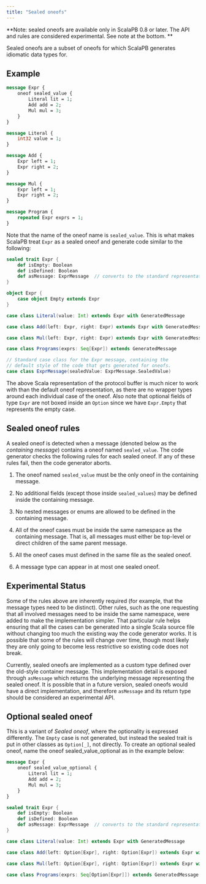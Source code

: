 ```yaml
---
title: "Sealed oneofs"
---
```


**Note: sealed oneofs are available only in ScalaPB 0.8 or later. The API and rules are considered experimental. See note at the bottom. **

Sealed oneofs are a subset of oneofs for which ScalaPB generates idiomatic data types for.

## Example

```protobuf
message Expr {
    oneof sealed_value {
        Literal lit = 1;
        Add add = 2;
        Mul mul = 3;
    }
}

message Literal {
    int32 value = 1;
}

message Add {
    Expr left = 1;
    Expr right = 2;
}

message Mul {
    Expr left = 1;
    Expr right = 2;
}

message Program {
    repeated Expr exprs = 1;
}
```

Note that the name of the oneof name is `sealed_value`. This is what makes ScalaPB treat `Expr` as a sealed oneof and generate code similar to the following:

```scala
sealed trait Expr {
    def isEmpty: Boolean
    def isDefined: Boolean
    def asMessage: ExprMessage  // converts to the standard representation
}

object Expr {
    case object Empty extends Expr
}

case class Literal(value: Int) extends Expr with GeneratedMessage

case class Add(left: Expr, right: Expr) extends Expr with GeneratedMessage

case class Mul(left: Expr, right: Expr) extends Expr with GeneratedMessage

case class Programs(exprs: Seq[Expr]) extends GeneratedMessage

// Standard case class for the Expr message, containing the
// default style of the code that gets generated for oneofs.
case class ExprMessage(sealedValue: ExprMessage.SealedValue)
```

The above Scala representation of the protocol buffer is much nicer to work with than the default oneof representation, as there are no wrapper types around each individual case of the oneof. Also note that optional fields of type `Expr` are not boxed inside an `Option` since we have `Expr.Empty` that represents the empty case.

## Sealed oneof rules

A sealed oneof is detected when a message (denoted below as the *containing message*) contains a oneof named `sealed_value`. The code generator checks the following rules for each sealed oneof. If any of these rules fail, then the code generator aborts.

1. The oneof named `sealed_value` must be the only oneof in the containing message.

2. No additional fields (except those inside `sealed_values`) may be defined inside the containing message.

3. No nested messages or enums are allowed to be defined in the containing message.

4. All of the oneof cases must be inside the same namespace as the containing message. That is, all messages must either be top-level or direct children of the same parent message.

5. All the oneof cases must defined in the same file as the sealed oneof.

6. A message type can appear in at most one sealed oneof.

## Experimental Status

Some of the rules above are inherently required (for example, that the message types need to be distinct). Other rules, such as the one requesting that all involved messages need to be inside the same namespace, were added to make the implementation simpler. That particular rule helps ensuring that all the cases can be generated into a single Scala source file without changing too much the existing way the code generator works. It is possible that some of the rules will change over time, though most likely they are only going to become less restrictive so existing code does not break.

Currently, sealed oneofs are implemented as a custom type defined over the old-style container message. This implementation detail is exposed through `asMessage` which returns the underlying message representing the sealed oneof.  It is possible that in a future version, sealed oneofs would have a direct implementation, and therefore `asMessage` and its return type should be considered an experimental API.

## Optional sealed oneof

This is a variant of _Sealed oneof_, where the optionality is expressed differently.
The `Empty` case is not generated, but instead the sealed trait is put in other classes as `Option[_]`, not directly.
To create an optional sealed oneof, name the oneof sealed_value_optional as in the example below:

```protobuf
message Expr {
    oneof sealed_value_optional {
        Literal lit = 1;
        Add add = 2;
        Mul mul = 3;
    }
}
```

```scala
sealed trait Expr {
    def isEmpty: Boolean
    def isDefined: Boolean
    def asMessage: ExprMessage  // converts to the standard representation
}

case class Literal(value: Int) extends Expr with GeneratedMessage

case class Add(left: Option[Expr], right: Option[Expr]) extends Expr with GeneratedMessage

case class Mul(left: Option[Expr], right: Option[Expr]) extends Expr with GeneratedMessage

case class Programs(exprs: Seq[Option[Expr]]) extends GeneratedMessage
```
